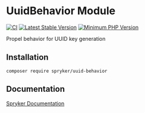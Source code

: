 # UuidBehavior Module
[![CI](https://github.com/spryker/uuid-behavior/workflows/CI/badge.svg?branch=master)](https://github.com/spryker/uuid-behavior/actions?query=workflow%3ACI+branch%3Amaster)
[![Latest Stable Version](https://poser.pugx.org/spryker/uuid-behavior/v/stable.svg)](https://packagist.org/packages/spryker/uuid-behavior)
[![Minimum PHP Version](https://img.shields.io/badge/php-%3E%3D%208.1-8892BF.svg)](https://php.net/)

Propel behavior for UUID key generation

## Installation

```
composer require spryker/uuid-behavior
```

## Documentation

[Spryker Documentation](https://docs.spryker.com)
